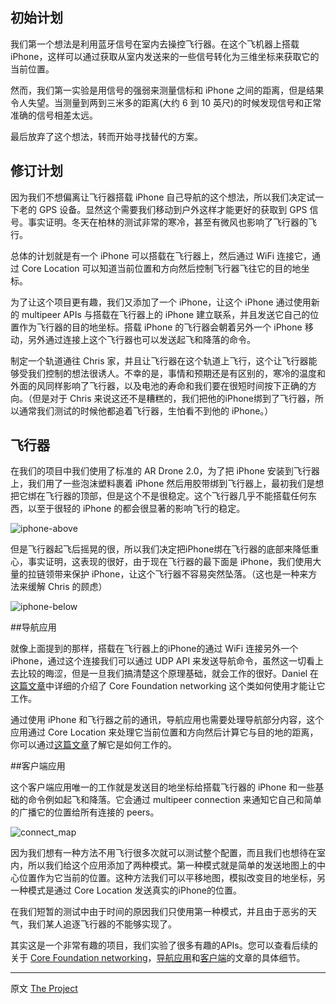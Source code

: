 ## 初始计划

我们第一个想法是利用蓝牙信号在室内去操控飞行器。在这个飞机器上搭载 iPhone，这样可以通过获取从室内发送来的一些信号转化为三维坐标来获取它的当前位置。

然而，我们第一实验是用信号的强弱来测量信标和 iPhone 之间的距离，但是结果令人失望。当测量到两到三米多的距离(大约 6 到 10 英尺)的时候发现信号和正常准确的信号相差太远。

最后放弃了这个想法，转而开始寻找替代的方案。

## 修订计划

因为我们不想偏离让飞行器搭载 iPhone 自己导航的这个想法，所以我们决定试一下老的 GPS 设备。显然这个需要我们移动到户外这样才能更好的获取到 GPS 信号。事实证明。冬天在柏林的测试非常的寒冷，甚至有微风也影响了飞行器的飞行。

总体的计划就是有一个 iPhone 可以搭载在飞行器上，然后通过 WiFi 连接它，通过 Core Location 可以知道当前位置和方向然后控制飞行器飞往它的目的地坐标。

为了让这个项目更有趣，我们又添加了一个 iPhone，让这个 iPhone 通过使用新的 multipeer APIs 与搭载在飞行器上的 iPhone 建立联系，并且发送它自己的位置作为飞行器的目的地坐标。搭载 iPhone 的飞行器会朝着另外一个 iPhone 移动，另外通过连接上这个飞行器也可以发送起飞和降落的命令。

制定一个轨道通往 Chris 家，并且让飞行器在这个轨道上飞行，这个让飞行器能够受我们控制的想法很诱人。不幸的是，事情和预期还是有区别的，寒冷的温度和外面的风同样影响了飞行器，以及电池的寿命和我们要在很短时间按下正确的方向。（但是对于 Chris 来说这还不是糟糕的，我们把他的iPhone绑到了飞行器，所以通常我们测试的时候他都追着飞行器，生怕看不到他的 iPhone。）

## 飞行器

在我们的项目中我们使用了标准的 AR Drone 2.0，为了把 iPhone 安装到飞行器上，我们用了一些泡沫塑料裹着 iPhone 然后用胶带绑到飞行器上，最初我们是想把它绑在飞行器的顶部，但是这个不是很稳定。这个飞行器几乎不能搭载任何东西，以至于很轻的 iPhone 的都会很显著的影响飞行的稳定。

![iphone-above][1]

但是飞行器起飞后摇晃的很，所以我们决定把iPhone绑在飞行器的底部来降低重心，事实证明，这表现的很好，由于现在飞行器的最下面是 iPhone，我们使用大量的拉链领带来保护 iPhone，让这个飞行器不容易突然坠落。（这也是一种来方法来缓解 Chris 的顾虑）

![iphone-below][2]

##导航应用

就像上面提到的那样，搭载在飞行器上的iPhone的通过 WiFi 连接另外一个 iPhone，通过这个连接我们可以通过 UDP API 来发送导航命令，虽然这一切看上去比较的晦涩，但是一旦我们搞清楚这个原理基础，就会工作的很好。Daniel 在[这篇文章][5]中详细的介绍了 Core Foundation networking 这个类如何使用才能让它工作。

通过使用 iPhone 和飞行器之前的通讯，导航应用也需要处理导航部分内容，这个应用通过 Core Location 来处理它当前位置和方向然后计算它与目的地的距离，你可以通过[这篇文章][6]了解它是如何工作的。

##客户端应用

这个客户端应用唯一的工作就是发送目的地坐标给搭载飞行器的 iPhone 和一些基础的命令例如起飞和降落。它会通过 multipeer connection 来通知它自己和简单的广播它的位置给所有连接的 peers。

![connect_map][3]

因为我们想有一种方法不用飞行很多次就可以测试整个配置，而且我们也想待在室内，所以我们给这个应用添加了两种模式。第一种模式就是简单的发送地图上的中心位置作为它当前的位置。这种方法我们可以平移地图，模拟改变目的地坐标，另一种模式是通过 Core Location 发送真实的iPhone的位置。

在我们短暂的测试中由于时间的原因我们只使用第一种模式，并且由于恶劣的天气，我们某人追逐飞行器的不能够实现了。

其实这是一个非常有趣的项目，我们实验了很多有趣的APIs。您可以查看后续的关于 [Core Foundation networking][5]，[导航应用][6]和[客户端][7]的文章的具体细节。

---

 

   [1]: /images/issues/issue-8/iphone-above.jpg
   [2]: /images/issues/issue-8/iphone-below.jpg
   [3]: /images/issues/issue-8/client-app.jpg
   [4]: http://objccn.io/issue-8
   [5]: http://objccn.io/issue-8-2/
   [6]: http://objccn.io/issue-8-3/
   [7]: http://objccn.io/issue-8-4/
   
原文 [The Project](http://www.objc.io/issue-8/the-quadcopter-project.html)

